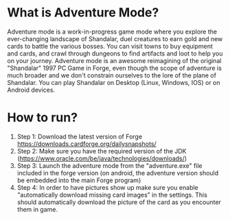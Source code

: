 # What is Adventure Mode?

Adventure mode is a work-in-progress game mode where you explore the ever-changing landscape of Shandalar, duel creatures to earn gold and new cards to  battle the various bosses. You can visit towns to buy equipment and cards, and crawl through dungeons to find artifacts and loot to help you on your journey. Adventure mode is an awesome reimagining of the original "Shandalar" 1997 PC Game in Forge, even though the scope of adventure is much broader and we don't constrain ourselves to the lore of the plane of Shandalar. You can play Shandalar on Desktop (Linux, Windows, IOS) or on Android devices. 

# How to run?

1. Step 1: Download the latest version of Forge https://downloads.cardforge.org/dailysnapshots/ 
2. Step 2: Make sure you have the required version of the JDK (https://www.oracle.com/be/java/technologies/downloads/)
3. Step 3: Launch the adventure mode from the "adventure.exe" file included in the forge version (on android, the adventure version should be embedded into the main Forge program)
4. Step 4: In order to have pictures show up make sure you enable "automatically download missing card images" in the settings. This should automatically download the picture of the card as you encounter them in game. 


